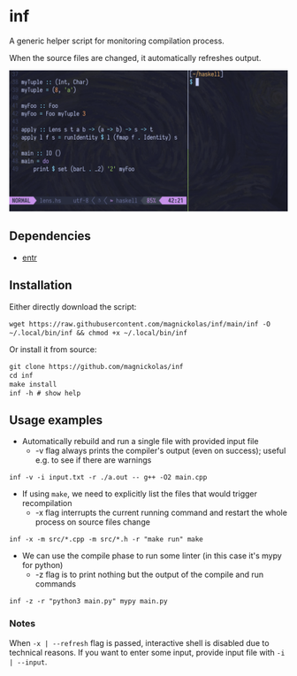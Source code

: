 # inf

A generic helper script for monitoring compilation process.

When the source files are changed, it automatically refreshes output.

<img src="https://github.com/magnickolas/inf/blob/815abc8c51ec0afb5653211c557de662dad04bb6/extra/demo.gif" width="700">

## Dependencies

- [entr](https://github.com/eradman/entr)

## Installation

Either directly download the script:
```console
wget https://raw.githubusercontent.com/magnickolas/inf/main/inf -O ~/.local/bin/inf && chmod +x ~/.local/bin/inf
```

Or install it from source: 
```console
git clone https://github.com/magnickolas/inf
cd inf
make install
inf -h # show help
```

## Usage examples

- Automatically rebuild and run a single file with provided input file
    - -v flag always prints the compiler's output (even on success); useful e.g. to see if there are warnings
```console
inf -v -i input.txt -r ./a.out -- g++ -O2 main.cpp
```

- If using `make`, we need to explicitly list the files that would trigger recompilation
    - -x flag interrupts the current running command and restart the whole process on source files change
```console
inf -x -m src/*.cpp -m src/*.h -r "make run" make
```

- We can use the compile phase to run some linter (in this case it's mypy for python)
    - -z flag is to print nothing but the output of the compile and run commands
```console
inf -z -r "python3 main.py" mypy main.py
```

### Notes
When `-x | --refresh` flag is passed, interactive shell is disabled due to technical reasons. If you want to enter some input, provide input file with `-i | --input`.
